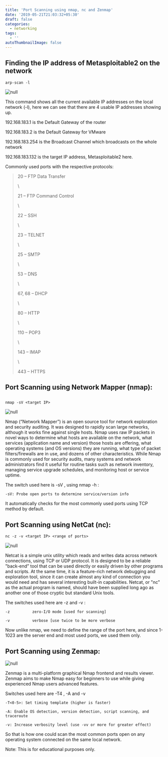 ```yaml
---
title: 'Port Scanning using nmap, nc and Zenmap'
date: '2019-05-21T21:03:32+05:30'
draft: false
categories:
  - networking
tags:
  - ''
autoThumbnailImage: false
---
```

## Finding the IP address of Metasploitable2 on the network

```
arp-scan -l
```

![null](/images/uploads/arpscan.png)

This command shows all the current available IP addresses on the local network (-l), here we can see that there are 4 usable IP addresses showing up. 

192.168.183.1 is the Default Gateway of the router

192.168.183.2 is the Default Gateway for VMware 

192.168.183.254 is the Broadcast Channel which broadcasts on the whole network

192.168.183.132 is the target IP address, Metasploitable2 here.

Commonly used ports with the respective protocols:

> 20 – FTP Data Transfer 
>
> \
>
>
> 21 – FTP Command Control 
>
> \
>
>
> 22 – SSH 
>
> \
>
>
> 23 – TELNET 
>
> \
>
>
> 25 – SMTP
>
> \
>
>
> 53 – DNS 
>
> \
>
>
> 67, 68 – DHCP 
>
> \
>
>
> 80 – HTTP 
>
> \
>
>
> 110 – POP3 
>
> \
>
>
> 143 – IMAP 
>
> \
>
>
> 443 – HTTPS

## Port Scanning using Network Mapper (nmap):

## 

```
nmap -sV <target IP>
```

![null](/images/uploads/nmap.png)

Nmap (“Network Mapper”) is an open source tool for network exploration and security auditing. It was designed to rapidly scan large networks, although it works fine against single hosts. Nmap uses raw IP packets in novel ways to determine what hosts are available on the network, what services (application name and version) those hosts are offering, what operating systems (and OS versions) they are running, what type of packet filters/firewalls are in use, and dozens of other characteristics. While Nmap is commonly used for security audits, many systems and network administrators find it useful for routine tasks such as network inventory, managing service upgrade schedules, and monitoring host or service uptime.

The switch used here is -sV , using nmap -h : 

```
-sV: Probe open ports to determine service/version info
```

It automatically checks for the most commonly used ports using TCP method by default.

## Port Scanning using NetCat (nc):

```
nc -z -v <target IP> <range of ports> 		
```

![null](/images/uploads/nc.png)

Netcat is a simple unix utility which reads and writes data across network connections, using TCP or UDP protocol. It is designed to be a reliable "back-end” tool that can be used directly or easily driven by other programs and scripts.  At the same time, it is a feature-rich network debugging and exploration tool, since it can create almost any kind of connection you would need and has several interesting built-in capabilities.  Netcat, or "nc" as the actual program is named, should have been supplied long ago as another one of those cryptic but standard Unix tools.

The switches used here are -z and -v : 

```
-z			zero-I/O mode [used for scanning]
```

```
-v			verbose [use twice to be more verbose
```

Now unlike nmap, we need to define the range of the port here, and since 1-1023 are the server end and most used ports, we used them only.

## Port Scanning using Zenmap:

![null](/images/uploads/zenmap.png)

Zenmap is a multi-platform graphical Nmap frontend and results viewer. Zenmap aims to make Nmap easy for beginners to use while giving experienced Nmap users advanced features.

Switches used here are -T4 , -A and -v

```
-T<0-5>: Set timing template (higher is faster)
```

```
-A: Enable OS detection, version detection, script scanning, and traceroute
```

```
-v: Increase verbosity level (use -vv or more for greater effect)
```

So that is how one could scan the most common ports open on any operating system connected on the same local network.

Note: This is for educational purposes only.
